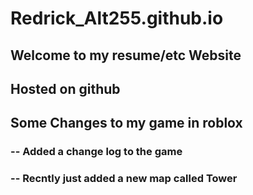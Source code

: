 # Redrick_Alt255.github.io

## Welcome to my resume/etc Website
## Hosted on github

## Some Changes to my game in roblox
### -- Added a change log to the game
### -- Recntly just added a new map called Tower
